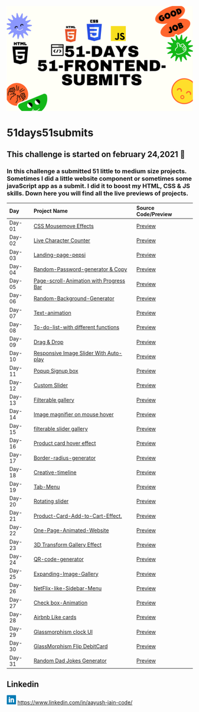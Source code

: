 <img src="./banner.png">

# 51days51submits

 ## This challenge is started on february 24,2021 📅
 ### In this challenge a submitted 51 little to medium size projects. Sometimes I did a little website component or sometimes some javaScript app as a submit. I did it to boost my HTML, CSS & JS skills. Down here you will find all the live previews of projects. 

| Day   | Project Name    | Source Code/Preview |
| :---  | :------------- | :------------------ |  
| Day-01 | [CSS Mousemove Effects](https://github.com/Aayushjain-code/51-days_51-FrontEnd-submits/tree/master/day-1-CSS%20Mousemove%20Effects)  | [Preview](https://CSS-Mousemove-Effects.aayushjaincode.repl.co)|
| Day-02 | [Live Character Counter](https://github.com/Aayushjain-code/51-days_51-FrontEnd-submits/tree/master/day-2-Live%20Character%20Counter)  | [Preview](https://word-counter.aayushjaincode.repl.co) |
| Day-03 | [Landing-page-pepsi](https://github.com/Aayushjain-code/51-days_51-FrontEnd-submits/tree/master/day-3-landing-page-pepsi) | [Preview](https://landing-page-pepsi.aayushjaincode.repl.co) |
| Day-04 | [Random-Password-generator & Copy](https://github.com/Aayushjain-code/51-days_51-FrontEnd-submits/tree/master/day-4-Random-Password-genrator%20%26%20Copy) |[Preview]( https://password-genrator.aayushjaincode.repl.co )|
| Day-05 | [Page-scroll-Animation with Progress Bar](https://github.com/Aayushjain-code/51-days_51-FrontEnd-submits/tree/master/day-5-Page-scroll-Animation%20with%20Progress%20Bar) |[Preview]( https://page-scroll-animation.aayushjaincode.repl.co/)|
| Day-06 | [Random-Background-Generator](https://github.com/Aayushjain-code/51-days_51-FrontEnd-submits/tree/master/day-6-Random-Background-Generator) | [Preview](https://random-background-generator.aayushjaincode.repl.co/) |
| Day-07 | [Text-animation](https://github.com/Aayushjain-code/51-days_51-FrontEnd-submits/tree/master/day-7-Text-animation) |[Preview](https://text-animation.aayushjaincode.repl.co/) |
| Day-08| [To-do-list-with different functions ](https://github.com/Aayushjain-code/51-days_51-FrontEnd-submits/tree/master/day-8-To-Do-List)| [Preview](https://to-do-list-js.aayushjaincode.repl.co/) |
| Day-09| [Drag & Drop](https://github.com/Aayushjain-code/51-days_51-FrontEnd-submits/tree/master/day-9-Drag%20%26%20Drop) | [Preview](https://drad-drop.aayushjaincode.repl.co/) |
| Day-10| [Responsive Image Slider  With Auto-play](https://github.com/Aayushjain-code/51-days_51-FrontEnd-submits/tree/master/day-10-Responsive%20Image%20Slider%20%20With%20Auto-play)|[Preview]( https://peacefulunevenenvironment.aayushjaincode.repl.co/ )|
| Day-11| [Popup Signup box](https://github.com/Aayushjain-code/51-days_51-FrontEnd-submits/tree/master/day-11-Popup%20Signup%20box)| [Preview](https://popup-signup-box.aayushjaincode.repl.co/) |
| Day-12| [Custom Slider](https://github.com/Aayushjain-code/51-days_51-FrontEnd-submits/tree/master/day-12%20Custom%20Slider)| [Preview](https://custom-slider.aayushjaincode.repl.co/ )|
| Day-13| [Filterable gallery](https://github.com/Aayushjain-code/51-days_51-FrontEnd-submits/tree/master/day-13-Filterable%20gallery)| [Preview](https://filterable-gallery.aayushjaincode.repl.co/ )|
| Day-14| [Image magnifier on mouse hover](https://github.com/Aayushjain-code/51-days_51-FrontEnd-submits/tree/master/day-14-Image%20magnifier%20on%20mouse%20hover)|[Preview]( https://image-magnifier-on-mouse-hover.aayushjaincode.repl.co/ )|
| Day-15| [filterable slider gallery](https://github.com/Aayushjain-code/51-days_51-FrontEnd-submits/tree/master/day-15-filterable-slider-gallery)| [Preview](https://filterable-slider-gallery.aayushjaincode.repl.co/) |
| Day-16| [Product card hover effect](https://github.com/Aayushjain-code/51-days_51-FrontEnd-submits/tree/master/day-16-product%20card%20hover%20effect)|[Preview]( https://product-card-hover-effect.aayushjaincode.repl.co/)|
| Day-17| [Border-radius-generator](https://github.com/Aayushjain-code/51-days_51-FrontEnd-submits/tree/master/day-17-border-radius-generator)| [Preview](https://border-radius-generator.aayushjaincode.repl.co/)|
| Day-18| [Creative-timeline](https://github.com/Aayushjain-code/51-days_51-FrontEnd-submits/tree/master/day-18-Creative-Timeline)| [Preview](https://creative-timeline.aayushjaincode.repl.co/)|
| Day-19| [Tab-Menu](https://github.com/Aayushjain-code/51-days_51-FrontEnd-submits/tree/master/day-19-Tab-Menu)|[Preview]( https://tab-menu.aayushjaincode.repl.co/)|
| Day-20| [Rotating slider](https://github.com/Aayushjain-code/51-days_51-FrontEnd-submits/tree/master/day-20-Rotating%20slider)| [Preview](https://rotating-slider.aayushjaincode.repl.co/)|
| Day-21| [Product-Card-Add-to-Cart-Effect.](https://github.com/Aayushjain-code/51-days_51-FrontEnd-submits/tree/master/day-21-Product%20card%20Add%20to%20cart%20effect)| [Preview](https://product-card-add-to-cart-effect.aayushjaincode.repl.co/)|
| Day-22| [One-Page-Animated-Website](https://github.com/Aayushjain-code/51-days_51-FrontEnd-submits/tree/master/day-22-One-Page-Animated-Website)| [Preview](https://one-page-animated-website.aayushjaincode.repl.co/)|
| Day-23| [3D Transform Gallery Effect](https://github.com/Aayushjain-code/51-days_51-FrontEnd-submits/tree/master/day-23-3D%20Transform%20Gallery%20Effect)| [Preview](https://3d-transform-gallery-effect.aayushjaincode.repl.co/)|
| Day-24| [QR-code-generator](https://github.com/Aayushjain-code/51-days_51-FrontEnd-submits/tree/master/day-24-QR-code-generator)| [Preview](https://qr-code-generator.aayushjaincode.repl.co/)|
| Day-25| [Expanding-Image-Gallery](https://github.com/Aayushjain-code/51-days_51-FrontEnd-submits/tree/master/day-25-Expanding-Image-Gallery)| [Preview](https://expanding-image-gallery.aayushjaincode.repl.co/)|
| Day-26| [NetFlix-like-Sidebar-Menu](https://github.com/Aayushjain-code/51-days_51-FrontEnd-submits/tree/master/day-26-NetFlix-like-Sidebar-Menu)| [Preview](https://netflix-like-sidebar-menu.aayushjaincode.repl.co/)|
| Day-27| [Check box-Animation](https://github.com/Aayushjain-code/51-days_51-FrontEnd-submits/tree/master/day-27-Check%20box-Animation)| [Preview](https://day-26-check-box-animation.aayushjaincode.repl.co/)|
| Day-28| [Airbnb Like cards](https://github.com/Aayushjain-code/51-days_51-FrontEnd-submits/tree/master/day-28-Airbnb%20Like%20cards)| [Preview](https://airbnb-like-cards.aayushjaincode.repl.co/)|
| Day-29| [Glassmorphism clock UI](https://github.com/Aayushjain-code/51-days_51-FrontEnd-submits/tree/master/day-29-Glassmorphism%20clock%20UI)| [Preview](https://clock.aayushjaincode.repl.co/)|
| Day-30| [GlassMorphism Flip DebitCard](https://github.com/Aayushjain-code/51-days_51-FrontEnd-submits/tree/master/day-30-GlassMorphism%20Flip%20DebitCard)| [Preview](https://glassmorphism-flip-debitcard.aayushjaincode.repl.co/)|
| Day-31| [Random Dad Jokes Generator](https://github.com/Aayushjain-code/51-days_51-FrontEnd-submits/tree/master/day-31-Random%20Dad%20Jokes%20Generator)| [Preview](https://random-dad-jokes-generator.aayushjaincode.repl.co/)|


## Linkedin
<img src="./linkedin.png" width=25px>    https://www.linkedin.com/in/aayush-jain-code/
